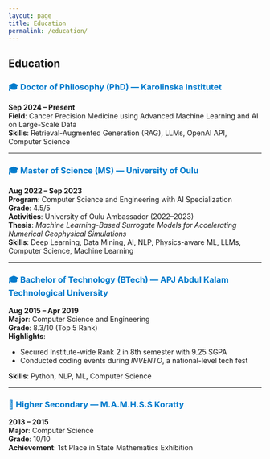 ```yaml
---
layout: page
title: Education
permalink: /education/
---
```


## Education

### <span style="color:#007acc;">🎓 Doctor of Philosophy (PhD) — Karolinska Institutet</span>

**Sep 2024 – Present**  
**Field**: Cancer Precision Medicine using Advanced Machine Learning and AI on Large-Scale Data  
**Skills**: Retrieval-Augmented Generation (RAG), LLMs, OpenAI API, Computer Science

---

### <span style="color:#007acc;">🎓 Master of Science (MS) — University of Oulu</span>

**Aug 2022 – Sep 2023**  
**Program**: Computer Science and Engineering with AI Specialization  
**Grade**: 4.5/5  
**Activities**: University of Oulu Ambassador (2022–2023)  
**Thesis**: _Machine Learning-Based Surrogate Models for Accelerating Numerical Geophysical Simulations_  
**Skills**: Deep Learning, Data Mining, AI, NLP, Physics-aware ML, LLMs, Computer Science, Machine Learning

---

### <span style="color:#007acc;">🎓 Bachelor of Technology (BTech) — APJ Abdul Kalam Technological University</span>

**Aug 2015 – Apr 2019**  
**Major**: Computer Science and Engineering  
**Grade**: 8.3/10 (Top 5 Rank)  
**Highlights**:

- Secured Institute-wide Rank 2 in 8th semester with 9.25 SGPA
- Conducted coding events during _INVENTO_, a national-level tech fest

**Skills**: Python, NLP, ML, Computer Science

---

### <span style="color:#007acc;">🏫 Higher Secondary — M.A.M.H.S.S Koratty</span>

**2013 – 2015**  
**Major**: Computer Science  
**Grade**: 10/10  
**Achievement**: 1st Place in State Mathematics Exhibition
